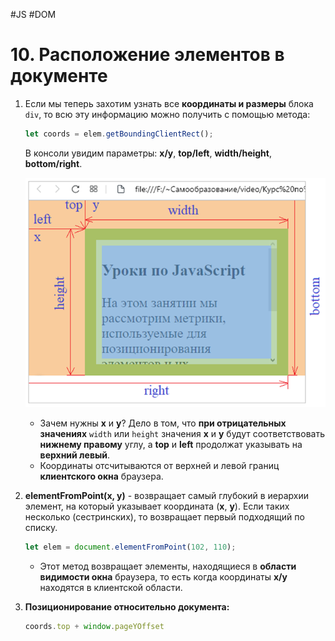 #JS #DOM

# 10. Расположение элементов в документе

1. Если мы теперь захотим узнать все **координаты и размеры** блока `div`, то всю эту информацию можно получить с помощью метода:

   ```javascript
   let coords = elem.getBoundingClientRect();
   ```

   В консоли увидим параметры: **x/y**, **top/left**, **width/height**, **bottom/right**.

   ![](heap/_files/js/Pasted%20image%2020241002012014.png)

   - Зачем нужны **x** и **y**? Дело в том, что **при отрицательных значениях** `width` или `height` значения **x** и **y** будут соответствовать **нижнему правому** углу, а **top** и **left** продолжат указывать на **верхний левый**.
   - Координаты отсчитываются от верхней и левой границ **клиентского окна** браузера.

2. **elementFromPoint(x, y)** - возвращает самый глубокий в иерархии элемент, на который указывает координата (**x**, **y**). Если таких несколько (сестринских), то возвращает первый подходящий по списку.

   ```javascript
   let elem = document.elementFromPoint(102, 110);
   ```

   - Этот метод возвращает элементы, находящиеся в **области видимости окна** браузера, то есть когда координаты **x/y** находятся в клиентской области.

3. **Позиционирование относительно документа:**

   ```javascript
   coords.top + window.pageYOffset
   ```
